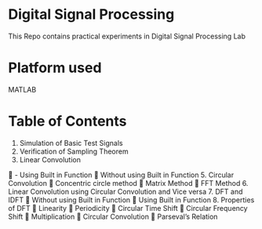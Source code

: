 # Digital Signal Processing
This Repo contains practical experiments in Digital Signal Processing Lab

# Platform used
MATLAB

# Table of Contents
1.	Simulation of Basic Test Signals
2.	Verification of Sampling Theorem
3.	Linear Convolution
   
   - Using Built in Function
	Without using Built in Function
5.	Circular Convolution
	Concentric circle method
	Matrix Method
	FFT Method
6.	Linear Convolution using Circular Convolution and Vice versa
7.	DFT and IDFT
	Without using Built in Function
	Using Built in Function
8.	Properties of DFT
	Linearity
	Periodicity
	Circular Time Shift
	Circular Frequency Shift
	Multiplication
	Circular Convolution
	Parseval’s Relation


